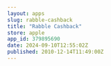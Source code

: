 ```yaml
---
layout: apps
slug: rabble-cashback
title: "Rabble Cashback"
store: apple
app_id: 379895690
date: 2024-09-10T12:55:02Z
published: 2010-12-14T11:49:00Z
---
```

